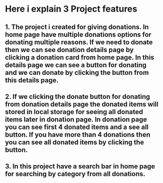 # Here i explain 3 Project features

## 1. The project i created for giving donations. In home page have multiple donations options for donating multiple reasons. If we need to donate then we can see donation details page by clicking a donation card from home page. In this details page we can see a button for donating and we can donate by clicking the button from this details page.

## 2. If we clicking the donate button for donating from donation details page the donated items will stored in local storage for seeing all donated items later in donation page. In donation page you can see first 4 donated items and a see all button. If you have more than 4 donations then you can see all donated items by clicking the button.

## 3. In this project have a search bar in home page for searching by category from all donations.

